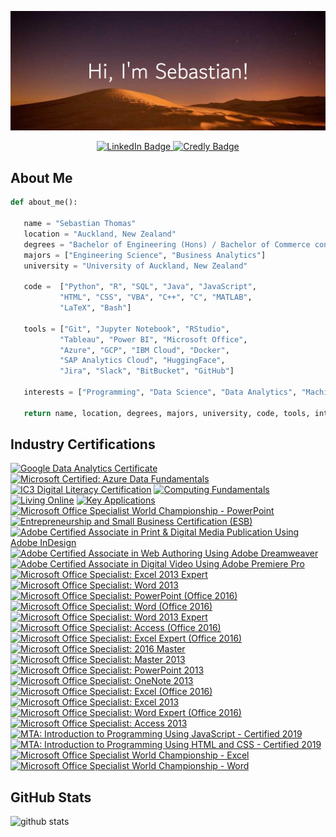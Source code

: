 <!--
**derogative404/derogative404** is a ✨ _special_ ✨ repository because its `README.md` (this file) appears on your GitHub profile.

Here are some ideas to get you started:

- 🔭 I’m currently working on ...
- 🌱 I’m currently learning ...
- 👯 I’m looking to collaborate on ...
- 🤔 I’m looking for help with ...
- 💬 Ask me about ...
- 📫 How to reach me: ...
- 😄 Pronouns: ...
- ⚡ Fun fact: ...
-->

![Banner](images/Hi,_I'm_Sebastian!.png)
<div id="badges", align = "center">
  <a href="https://www.linkedin.com/in/sebastian-t-60286a1bb/">
    <img src="https://img.shields.io/badge/LinkedIn-blue?style=for-the-badge&logo=linkedin&logoColor=white" alt="LinkedIn Badge"/>
  </a>
  <a href="https://www.credly.com/users/sebastian-thomas.e85ad2c5/badges">
    <img src="https://img.shields.io/badge/Credly-orange?style=for-the-badge&logo=credly&logoColor=white" alt="Credly Badge"/>
  </a>
</div>

## About Me
 ```python
 def about_me():
    
    name = "Sebastian Thomas"
    location = "Auckland, New Zealand"
    degrees = "Bachelor of Engineering (Hons) / Bachelor of Commerce conjoint"
    majors = ["Engineering Science", "Business Analytics"]
    university = "University of Auckland, New Zealand"
    
    code =  ["Python", "R", "SQL", "Java", "JavaScript", 
            "HTML", "CSS", "VBA", "C++", "C", "MATLAB", 
            "LaTeX", "Bash"]
    
    tools = ["Git", "Jupyter Notebook", "RStudio", 
            "Tableau", "Power BI", "Microsoft Office", 
            "Azure", "GCP", "IBM Cloud", "Docker",
            "SAP Analytics Cloud", "HuggingFace",
            "Jira", "Slack", "BitBucket", "GitHub"]
    
    interests = ["Programming", "Data Science", "Data Analytics", "Machine Learning", "Software Engineering"]
    
    return name, location, degrees, majors, university, code, tools, interests
 ```

 ## Industry Certifications
 <!--START_SECTION:badges-->

[![Google Data Analytics Certificate](https://images.credly.com/size/110x110/images/d41de2b7-cbc2-47ec-bcf1-ebecbe83872f/GCC_badge_DA_1000x1000.png)](http://www.credly.com/badges/7e770bce-3234-46bd-a9cf-87adfffb610c "Google Data Analytics Certificate")
[![Microsoft Certified: Azure Data Fundamentals](https://images.credly.com/size/110x110/images/70eb1e3f-d4de-4377-a062-b20fb29594ea/azure-data-fundamentals-600x600.png)](http://www.credly.com/badges/53e2919d-c5e2-4d39-9907-3d2dfe1d850c "Microsoft Certified: Azure Data Fundamentals")
[![IC3 Digital Literacy Certification](https://images.credly.com/size/110x110/images/ea6af0e3-ab84-4ba4-a48c-2d4cad3f64c6/IC3_GS5_Digital_Literacy-01.png)](http://www.credly.com/badges/66511aaa-b41f-4ece-90d3-93730fa3e173 "IC3 Digital Literacy Certification")
[![Computing Fundamentals](https://images.credly.com/size/110x110/images/d650d212-9ae4-4c2e-a071-1d97d05c87ac/IC3_GS5_Computing_Fundamentals-01.png)](http://www.credly.com/badges/02f2c9b2-f7bd-47d5-baf4-bebb36119511 "Computing Fundamentals")
[![Living Online](https://images.credly.com/size/110x110/images/dfb16424-8190-4a47-9ca2-665b6305b2b4/IC3_GS5_Living_Online-01.png)](http://www.credly.com/badges/aa5705c2-7d0e-4ccf-a1a4-e3c1f6568366 "Living Online")
[![Key Applications](https://images.credly.com/size/110x110/images/91051146-8d4e-4a51-b593-16a5e12b9a12/IC3_GS5_Key_Applications-01.png)](http://www.credly.com/badges/ef911db3-3f7c-42b4-b807-5aef3d33bff9 "Key Applications")
[![Microsoft Office Specialist World Championship - PowerPoint](https://images.credly.com/size/110x110/images/c4a99398-7278-4732-8d9a-dda934164fbf/2017_MOS_WC_Badge_PPT.png)](http://www.credly.com/badges/f7aca9ca-7068-4c07-a83f-ac0701cff134 "Microsoft Office Specialist World Championship - PowerPoint")
[![Entrepreneurship and Small Business Certification (ESB)](https://images.credly.com/size/110x110/images/e20c84b9-3010-4108-b1d2-ca7004582f57/ESB_Badges__281_29.png)](http://www.credly.com/badges/00a8fc2d-8369-4374-8e93-cd0a407d70f7 "Entrepreneurship and Small Business Certification (ESB)")
[![Adobe Certified Associate in Print & Digital Media Publication Using Adobe InDesign](https://images.credly.com/size/110x110/images/9d395076-ceeb-444e-8d3c-9ba1563c1c78/c1cf094e55551d7f1bb89f06899c1dd3e6496475.png)](http://www.credly.com/badges/4ef6e39f-2ec2-4949-946f-9a78a150b9d5 "Adobe Certified Associate in Print & Digital Media Publication Using Adobe InDesign")
[![Adobe Certified Associate in Web Authoring Using Adobe Dreamweaver](https://images.credly.com/size/110x110/images/57c55303-bdc0-42ba-8bd6-dc8225b3b1e3/762530ad5a0b13c71e0a2857f4ec877eff8e10e4.png)](http://www.credly.com/badges/1e71bb3e-d018-44d3-a4ed-5d09f8535aec "Adobe Certified Associate in Web Authoring Using Adobe Dreamweaver")
[![Adobe Certified Associate in Digital Video Using Adobe Premiere Pro](https://images.credly.com/size/110x110/images/3de53218-4238-4f7f-abeb-172df1d857cf/Premier_Badge.png)](http://www.credly.com/badges/2ed83581-9589-4ce1-ae57-1139c6491e7e "Adobe Certified Associate in Digital Video Using Adobe Premiere Pro")
[![Microsoft Office Specialist: Excel 2013 Expert](https://images.credly.com/size/110x110/images/73f09dc0-9a25-411f-99aa-c12cc898928f/MOS_Excel_Expert6.png)](http://www.credly.com/badges/257283e5-2e4f-4921-8063-ff8bd4f1b211 "Microsoft Office Specialist: Excel 2013 Expert")
[![Microsoft Office Specialist: Word 2013](https://images.credly.com/size/110x110/images/16bc9e00-43a7-421c-a775-a990fbc590ac/MOS_Word.png)](http://www.credly.com/badges/1928002e-142b-46d7-b27e-613464b27f1d "Microsoft Office Specialist: Word 2013")
[![Microsoft Office Specialist: PowerPoint (Office 2016)](https://images.credly.com/size/110x110/images/96c033ea-d798-45d7-9c2c-80834335706d/MOS_PowerPoint.png)](http://www.credly.com/badges/baa9b62a-0337-4989-ae0e-486932930d82 "Microsoft Office Specialist: PowerPoint (Office 2016)")
[![Microsoft Office Specialist: Word (Office 2016)](https://images.credly.com/size/110x110/images/fd092703-61db-4e9f-9c7c-2211d44ca87d/MOS_Word.png)](http://www.credly.com/badges/e80bfefd-b970-4cb5-a4b0-82719d7dcd56 "Microsoft Office Specialist: Word (Office 2016)")
[![Microsoft Office Specialist: Word 2013 Expert](https://images.credly.com/size/110x110/images/aee1da62-0a16-44fd-b33d-889921438269/MOS_Word_Expert1.png)](http://www.credly.com/badges/104409a2-aecc-4ad1-929f-be519b5e0dc8 "Microsoft Office Specialist: Word 2013 Expert")
[![Microsoft Office Specialist: Access (Office 2016)](https://images.credly.com/size/110x110/images/cbcee0cb-3281-4c8d-b402-7dc8bcf81426/MOS_Access.png)](http://www.credly.com/badges/cb266601-e7ce-4db7-bbfb-8d3862020709 "Microsoft Office Specialist: Access (Office 2016)")
[![Microsoft Office Specialist: Excel Expert (Office 2016)](https://images.credly.com/size/110x110/images/cd9454ae-8105-4bf0-a53c-902740176b32/MOS_Excel_Expert6.png)](http://www.credly.com/badges/a6fce464-97e8-4280-8d8c-219bb11a4cc7 "Microsoft Office Specialist: Excel Expert (Office 2016)")
[![Microsoft Office Specialist: 2016 Master](https://images.credly.com/size/110x110/images/265436ac-abfb-4199-b536-0fafe5f91e78/MOS_Master.png)](http://www.credly.com/badges/2053efba-5ca4-42e1-9fb8-b19dc20aab92 "Microsoft Office Specialist: 2016 Master")
[![Microsoft Office Specialist: Master 2013](https://images.credly.com/size/110x110/images/e008e328-6159-4b0a-9b76-f43df283738b/MOS_Master.png)](http://www.credly.com/badges/b10e6778-692f-4d6d-930d-81f9988e4b8a "Microsoft Office Specialist: Master 2013")
[![Microsoft Office Specialist: PowerPoint 2013](https://images.credly.com/size/110x110/images/b4fbd3ac-b964-4eaf-ac28-a286964ec49e/MOS_PowerPoint.png)](http://www.credly.com/badges/c6f49ee2-ea25-456b-bfc0-275a692ed2c3 "Microsoft Office Specialist: PowerPoint 2013")
[![Microsoft Office Specialist: OneNote 2013](https://images.credly.com/size/110x110/images/1b6f4129-6fed-4e49-b72c-6ea9ed670aff/MOS_OneNote.png)](http://www.credly.com/badges/09571b40-b86f-47fd-992e-1aa84c004c64 "Microsoft Office Specialist: OneNote 2013")
[![Microsoft Office Specialist: Excel (Office 2016)](https://images.credly.com/size/110x110/images/d0790dc7-5127-4262-a492-1b60030b0114/MOS_Excel.png)](http://www.credly.com/badges/5e9e3f80-25ec-44f6-9ad2-342015a4f2b9 "Microsoft Office Specialist: Excel (Office 2016)")
[![Microsoft Office Specialist: Excel 2013](https://images.credly.com/size/110x110/images/bb69f2bd-12e0-45d7-a5e7-2597dd126f4c/MOS_Excel.png)](http://www.credly.com/badges/baf58924-3a42-40c2-8674-6dbd7976b9a6 "Microsoft Office Specialist: Excel 2013")
[![Microsoft Office Specialist: Word Expert (Office 2016)](https://images.credly.com/size/110x110/images/238bc0c8-e93e-4f61-aba2-255ca4e0f220/MOS_Word_Expert1.png)](http://www.credly.com/badges/c4f6110d-e69d-4270-91e4-92cfe6618f26 "Microsoft Office Specialist: Word Expert (Office 2016)")
[![Microsoft Office Specialist: Access 2013](https://images.credly.com/size/110x110/images/cc351ed4-040e-4740-a225-53efb65dcf77/MOS_Access.png)](http://www.credly.com/badges/f5dd4dcf-ba7d-4363-8905-8c68b1aa179c "Microsoft Office Specialist: Access 2013")
[![MTA: Introduction to Programming Using JavaScript - Certified 2019](https://images.credly.com/size/110x110/images/bd6ef7f1-c3cf-4a64-b090-700812ecce14/MTA-Introduction-to-Programming-using-JavaScript-2019.png)](http://www.credly.com/badges/f8febfbc-c59f-4702-954a-dfb54b9d826c "MTA: Introduction to Programming Using JavaScript - Certified 2019")
[![MTA: Introduction to Programming Using HTML and CSS - Certified 2019](https://images.credly.com/size/110x110/images/9bc1696c-a565-4faf-8e06-3e24d62a00c5/MTA-Introduction-to-Programming-using-HTML-and-CSS-2019.png)](http://www.credly.com/badges/325b29af-fb71-454b-9e0d-41eb728cf43c "MTA: Introduction to Programming Using HTML and CSS - Certified 2019")
[![Microsoft Office Specialist World Championship - Excel](https://images.credly.com/size/110x110/images/d1abb292-8314-49ee-a48e-30987a970a13/MOSWC_2019_Badges_Excel_Participant.png)](http://www.credly.com/badges/a1b2b93c-0224-47b2-a982-4df552b60029 "Microsoft Office Specialist World Championship - Excel")
[![Microsoft Office Specialist World Championship - Word](https://images.credly.com/size/110x110/images/2606480b-cd66-43bd-9cdd-d84720e18130/MOSWC_2018_Badges_Participant-WORD.png)](http://www.credly.com/badges/8269b1a0-c604-4f33-bb77-82b2550915a9 "Microsoft Office Specialist World Championship - Word")
<!--END_SECTION:badges-->

## GitHub Stats

![github stats](https://github-readme-stats.vercel.app/api?username=derogative404&count_private=true&show_icons=true&theme=dark)